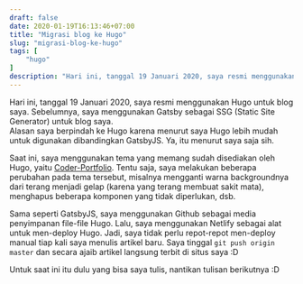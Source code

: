 ```yaml
--- 
draft: false
date: 2020-01-19T16:13:46+07:00
title: "Migrasi blog ke Hugo"
slug: "migrasi-blog-ke-hugo"
tags: [
    "hugo"
]
description: "Hari ini, tanggal 19 Januari 2020, saya resmi menggunakan Hugo untuk blog saya"
---
```

Hari ini, tanggal 19 Januari 2020, saya resmi menggunakan Hugo untuk blog saya. Sebelumnya, saya menggunakan Gatsby sebagai SSG (Static Site Generator) untuk blog saya.    
Alasan saya berpindah ke Hugo karena menurut saya Hugo lebih mudah untuk digunakan dibandingkan GatsbyJS. Ya, itu menurut saya saja sih.    

Saat ini, saya menggunakan tema yang memang sudah disediakan oleh Hugo, yaitu [Coder-Portfolio](https://github.com/naro143/hugo-coder-portfolio). Tentu saja, saya melakukan beberapa perubahan pada tema tersebut, misalnya mengganti warna backgroundnya dari terang menjadi gelap (karena yang terang membuat sakit mata), menghapus beberapa komponen yang tidak diperlukan, dsb. 

Sama seperti GatsbyJS, saya menggunakan Github sebagai media penyimpanan file-file Hugo. Lalu, saya menggunakan Netlify sebagai alat untuk men-deploy Hugo. Jadi, saya tidak perlu repot-repot men-deploy manual tiap kali saya menulis artikel baru. Saya tinggal `git push origin master` dan secara ajaib artikel langsung terbit di situs saya :D

Untuk saat ini itu dulu yang bisa saya tulis, nantikan tulisan berikutnya :D